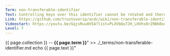 ```yaml
---
Term: non-transferable-identifier
Text: Controlling keys over this identifier cannot be rotated and therefore this identifier is non-transferable to other control
Link: https://github.com/trustoverip/acdc/wiki/non-transferable-identitifer
Videostart: https://youtu.be/GqjsRuu0V5A?list=PLXVbQu7JH_LHVhs0rZ9Bb8ocyKlPljkaG&t=14m28s
Level: 7
---
```


{{ page.collection }} -- **{{ page.term }}**" >> ./_terms/non-transferable-identifier.md
    echo  {{ page.text }}"
